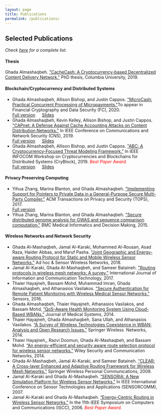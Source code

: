 ```yaml
---
layout: page
title: Publications
permalink: /publications/
---
```


## Selected Publications
_Check [here](https://scholar.google.com/citations?user=QKIkII0AAAAJ&hl=en) for a complete list._<br/>

#### **Thesis**
Ghada Almashaqbeh. ["CacheCash: A Cryptocurrency-based Decentralized Content Delivery Network."](https://academiccommons.columbia.edu/doi/10.7916/d8-kmv2-7n57) PhD thesis, Columbia University, 2019.

#### **Blockchain/Cryptocurrency and Distributed Systems** 
    
* Ghada Almashaqbeh, Allison Bishop, and Justin Cappos. ["MicroCash: Practical Concurrent Processing of Micropayments."](https://fc20.ifca.ai/preproceedings/38.pdf)To appear in Financial Cryptography and Data Security (FC), 2020.<br/>
  [Full version](https://arxiv.org/abs/1911.08520) &emsp; [Slides](slides/microcash-fc-2020)
* Ghada Almashaqbeh, Kevin Kelley, Allison Bishop, and Justin Cappos. ["CAPnet: A Defense Against Cache Accounting Attacks on Content Distribution Networks."](https://ieeexplore.ieee.org/document/8802825) In IEEE Conference on Communications and Network Security (CNS), 2019. <br/>
  [Full version](https://arxiv.org/abs/1906.10272) &emsp; [Slides](slides/capnet-cns-2019)
* Ghada Almashaqbeh, Allison Bishop, and Justin Cappos. ["ABC: A Cryptocurrency-Focused Threat Modeling Framework."](https://ieeexplore.ieee.org/document/8845101) In IEEE INFOCOM Workshop on Cryptocurrencies and Blockchains for Distributed Systems (CryBlock), 2019. <span style="color: red;">_Best Paper Award._</span> <br/> 
  [Full version](https://arxiv.org/abs/1903.03422) &emsp; [Slides](slides/abc-cryblock-2019)


#### **Privacy Preserving Computing** 
* Yihua Zhang, Marina Blanton, and Ghada Almashaqbeh. ["Implementing Support for Pointers to Private Data in a General-Purpose Secure Multi-Party Compiler."](https://dl.acm.org/citation.cfm?id=3154600) ACM Transactions on Privacy and Security (TOPS), 2017. <br/>
  [Full version](https://arxiv.org/abs/1509.01763)
* Yihua Zhang, Marina Blanton, and Ghada Almashaqbeh. ["Secure distributed genome analysis for GWAS and sequence comparison computation."](https://bmcmedinformdecismak.biomedcentral.com/articles/10.1186/1472-6947-15-S5-S4) BMC Medical Informatics and Decision Making, 2015.


#### **Wireless Networks and Network Security**
* Ghada Al-Mashaqbeh, Jamal Al-Karaki, Mohammed Al-Rousan, Asad Raza, Haider Abbas, and Maruf Pasha. ["Joint Geographic and Energy-aware Routing Protocol for Static and Mobile Wireless Sensor Networks."](https://www.oldcitypublishing.com/journals/ahswn-home/ahswn-issue-contents/ahswn-volume-41-number-3-4-2018/16950-2/) Ad hoc & Sensor Wireless Networks, 2018.
* Jamal Al-Karaki, Ghada Al-Mashaqbeh, and Sameer Bataineh. ["Routing protocols in wireless mesh networks: A survey."](https://www.inderscienceonline.com/doi/abs/10.1504/IJICT.2017.087454) International Journal of Information and Communication Technology, 2017.
* Thaier Hayajneh, Bassam Mohd, Muhammad Imran, Ghada Almashaqbeh, and Athanasios Vasilakos. ["Secure Authentication for Remote Patient Monitoring with Wireless Medical Sensor Networks.”](https://www.mdpi.com/1424-8220/16/4/424) Sensors, 2016.
* Ghada Almashaqbeh, Thaier Hayajneh, Athanasios Vasilakos, and Bassam Mohd, [”QoS-Aware Health Monitoring System Using Cloud-Based WBANs.”](https://link.springer.com/article/10.1007/s10916-014-0121-2) Journal of Medical Systems, 2014.
* Thaier Hayajneh, Ghada Almashaqbeh, Sana Ullah, and Athanasios Vasilakos. [“A Survey of Wireless Technologies Coexistence in WBAN: Analysis and Open Research Issues.”](https://link.springer.com/article/10.1007/s11276-014-0736-8) Springer Wireless  Networks, 2014.
* Thaier Hayajneh,, Razvi Doomun, Ghada Al-Mashaqbeh, and Bassam Mohd. [“An energy-efficient and security aware route selection protocol for wireless sensor networks.”](https://onlinelibrary.wiley.com/doi/full/10.1002/sec.915) Wiley Security and Communication Networks, 2014.
* Ghada Al-Mashaqbeh, Jamal Al-Karaki, and Sameer Bataineh. [“CLEAR: A Cross-layer Enhanced and Adaptive Routing Framework for Wireless Mesh Networks.”](https://link.springer.com/article/10.1007/s11277-009-9758-4) Springer Wireless Personal Communications, 2009.
* Jamal Al-Karaki and Ghada Al-Mashaqbeh. [“SENSORIA: A New Simulation Platform for Wireless Sensor Networks.”](https://ieeexplore.ieee.org/abstract/document/4394958) In IEEE International Conference on Sensor Technologies and Applications (SENSORCOMM), 2007.
* Jamal Al-Karaki and Ghada Al-Mashaqbeh. [“Energy-Centric Routing in Wireless Sensor Networks.”](https://ieeexplore.ieee.org/abstract/document/1691145) In the 11th IEEE Symposium on Computers and Communications (ISCC), 2006. <span style="color: red;">_Best Paper Award._</span>

